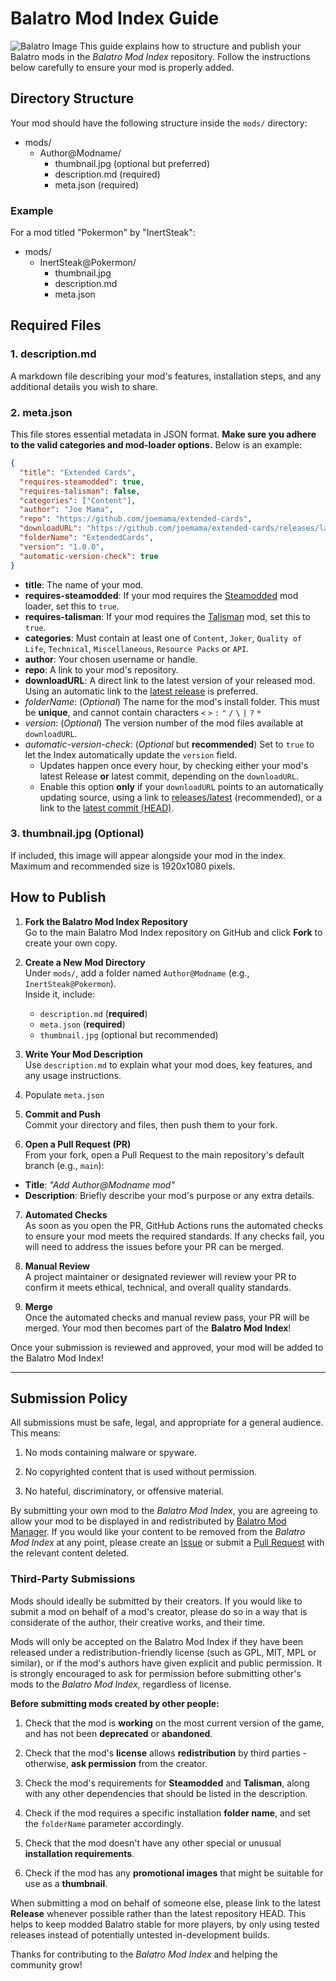 # Balatro Mod Index Guide
![Balatro Image](https://github.com/skyline69/balatro-mod-index/blob/main/media/Balatro.jpg?raw=true)
This guide explains how to structure and publish your Balatro mods in the *Balatro Mod Index* repository. Follow the instructions below carefully to ensure your mod is properly added.

## Directory Structure

Your mod should have the following structure inside the `mods/` directory:
- mods/
    - Author@Modname/
        - thumbnail.jpg (optional but preferred)
        - description.md (required)
        - meta.json (required)

### Example
For a mod titled "Pokermon" by "InertSteak":

- mods/
    - InertSteak@Pokermon/
        - thumbnail.jpg
        - description.md
        - meta.json

## Required Files

### 1. description.md
A markdown file describing your mod's features, installation steps, and any additional details you wish to share.

### 2. meta.json
This file stores essential metadata in JSON format. **Make sure you adhere to the valid categories and mod-loader options.** Below is an example:
```json
{
  "title": "Extended Cards",
  "requires-steamodded": true,
  "requires-talisman": false,
  "categories": ["Content"],
  "author": "Joe Mama",
  "repo": "https://github.com/joemama/extended-cards",
  "downloadURL": "https://github.com/joemama/extended-cards/releases/latest/extended-cards.zip",
  "folderName": "ExtendedCards",
  "version": "1.0.0",
  "automatic-version-check": true
}

```
- **title**: The name of your mod.
- **requires-steamodded**: If your mod requires the [Steamodded](https://github.com/Steamodded/smods) mod loader, set this to `true`.
- **requires-talisman**: If your mod requires the [Talisman](https://github.com/MathIsFun0/Talisman) mod, set this to `true`.
- **categories**: Must contain at least one of `Content`, `Joker`, `Quality of Life`, `Technical`, `Miscellaneous`, `Resource Packs` or `API`.
- **author**: Your chosen username or handle.
- **repo**: A link to your mod's repository.
- **downloadURL**: A direct link to the latest version of your released mod. Using an automatic link to the [latest release](https://docs.github.com/en/repositories/releasing-projects-on-github/linking-to-releases) is preferred.
- *folderName*: (*Optional*) The name for the mod's install folder. This must be **unique**, and cannot contain characters `<` `>` `:` `"` `/` `\` `|` `?` `*`
- *version*: (*Optional*) The version number of the mod files available at `downloadURL`.
- *automatic-version-check*: (*Optional* but **recommended**) Set to `true` to let the Index automatically update the `version` field.
    - Updates happen once every hour, by checking either your mod's latest Release **or** latest commit, depending on the `downloadURL`.
    - Enable this option **only** if your `downloadURL` points to an automatically updating source, using a link to [releases/latest](https://docs.github.com/en/repositories/releasing-projects-on-github/linking-to-releases) (recommended), or a link to the [latest commit (HEAD)](https://docs.github.com/en/repositories/working-with-files/using-files/downloading-source-code-archives#source-code-archive-urls).

### 3. thumbnail.jpg (Optional)
If included, this image will appear alongside your mod in the index. Maximum and recommended size is 1920x1080 pixels.

## How to Publish

1. **Fork the Balatro Mod Index Repository**  
   Go to the main Balatro Mod Index repository on GitHub and click **Fork** to create your own copy.

2. **Create a New Mod Directory**  
   Under `mods/`, add a folder named `Author@Modname` (e.g., `InertSteak@Pokermon`).  
   Inside it, include:  
   - `description.md` (**required**)  
   - `meta.json` (**required**)  
   - `thumbnail.jpg` (optional but recommended)

3. **Write Your Mod Description**  
   Use `description.md` to explain what your mod does, key features, and any usage instructions.

4. Populate `meta.json`

5. **Commit and Push**  
Commit your directory and files, then push them to your fork.

6. **Open a Pull Request (PR)**  
From your fork, open a Pull Request to the main repository's default branch (e.g., `main`):  
- **Title**: *"Add Author@Modname mod"*  
- **Description**: Briefly describe your mod's purpose or any extra details.

7. **Automated Checks**  
As soon as you open the PR, GitHub Actions runs the automated checks to ensure your mod meets the required standards. If any checks fail, you will need to address the issues before your PR can be merged.

8. **Manual Review**  
A project maintainer or designated reviewer will review your PR to confirm it meets ethical, technical, and overall quality standards.

9. **Merge**  
Once the automated checks and manual review pass, your PR will be merged. Your mod then becomes part of the **Balatro Mod Index**!

Once your submission is reviewed and approved, your mod will be added to the Balatro Mod Index!

---

## Submission Policy

All submissions must be safe, legal, and appropriate for a general audience. This means:
1. No mods containing malware or spyware.

2. No copyrighted content that is used without permission.
   
3. No hateful, discriminatory, or offensive material.

By submitting your own mod to the *Balatro Mod Index*, you are agreeing to allow your mod to be displayed in and redistributed by [Balatro Mod Manager](https://github.com/skyline69/balatro-mod-manager/).
If you would like your content to be removed from the *Balatro Mod Index* at any point, please create an [Issue](https://github.com/skyline69/balatro-mod-index/issues) or submit a [Pull Request](https://github.com/skyline69/balatro-mod-manager/pulls) with the relevant content deleted.


### Third-Party Submissions
Mods should ideally be submitted by their creators. If you would like to submit a mod on behalf of a mod's creator, please do so in a way that is considerate of the author, their creative works, and their time.

Mods will only be accepted on the Balatro Mod Index if they have been released under a redistribution-friendly license (such as GPL, MIT, MPL or similar), or if the mod's authors have given explicit and public permission.
It is strongly encouraged to ask for permission before submitting other's mods to the *Balatro Mod Index*, regardless of license.

**Before submitting mods created by other people:**
1. Check that the mod is **working** on the most current version of the game, and has not been **deprecated** or **abandoned**.

2. Check that the mod's **license** allows **redistribution** by third parties - otherwise, **ask permission** from the creator.
   
3. Check the mod's requirements for **Steamodded** and **Talisman**, along with any other dependencies that should be listed in the description.
   
4. Check if the mod requires a specific installation **folder name**, and set the `folderName` parameter accordingly.
   
5. Check that the mod doesn't have any other special or unusual **installation requirements**.
   
6. Check if the mod has any **promotional images** that might be suitable for use as a **thumbnail**.

When submitting a mod on behalf of someone else, please link to the latest **Release** whenever possible rather than the latest repository HEAD.
This helps to keep modded Balatro stable for more players, by only using tested releases instead of potentially untested in-development builds.


Thanks for contributing to the *Balatro Mod Index* and helping the community grow! 
